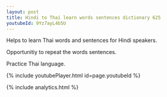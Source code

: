 ```yaml
---
layout: post
title: Hindi to Thai learn words sentences dictionary 625 
youtubeId: 9Yz7ayL4b5U
---
```

 
 
Helps to learn Thai words and sentences for Hindi speakers.

Opportunitiy to repeat the words sentences. 

Practice Thai language. 
 
{% include youtubePlayer.html id=page.youtubeId %}
 
 
{% include analytics.html %}